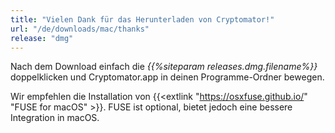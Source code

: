 ```yaml
---
title: "Vielen Dank für das Herunterladen von Cryptomator!"
url: "/de/downloads/mac/thanks"
release: "dmg"
---
```


Nach dem Download einfach die _{{%siteparam releases.dmg.filename%}}_ doppelklicken und Cryptomator.app in deinen Programme-Ordner bewegen.

Wir empfehlen die Installation von {{<extlink "https://osxfuse.github.io/" "FUSE for macOS" >}}. FUSE ist optional, bietet jedoch eine bessere Integration in macOS.
